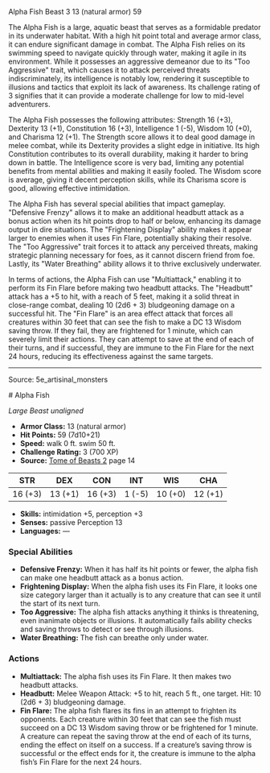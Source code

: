 <MonsterName/>Alpha Fish</MonsterName>
<CreatureType/>Beast</CreatureType>
<CR/>3</CR>
<AC/>13 (natural armor)</AC>
<HP/>59</HP>
<summary>The Alpha Fish is a large, aquatic beast that serves as a formidable predator in its underwater habitat. With a high hit point total and average armor class, it can endure significant damage in combat. The Alpha Fish relies on its swimming speed to navigate quickly through water, making it agile in its environment. While it possesses an aggressive demeanor due to its "Too Aggressive" trait, which causes it to attack perceived threats indiscriminately, its intelligence is notably low, rendering it susceptible to illusions and tactics that exploit its lack of awareness. Its challenge rating of 3 signifies that it can provide a moderate challenge for low to mid-level adventurers.</summary>

<detail>

The Alpha Fish possesses the following attributes: Strength 16 (+3), Dexterity 13 (+1), Constitution 16 (+3), Intelligence 1 (-5), Wisdom 10 (+0), and Charisma 12 (+1). The Strength score allows it to deal good damage in melee combat, while its Dexterity provides a slight edge in initiative. Its high Constitution contributes to its overall durability, making it harder to bring down in battle. The Intelligence score is very bad, limiting any potential benefits from mental abilities and making it easily fooled. The Wisdom score is average, giving it decent perception skills, while its Charisma score is good, allowing effective intimidation.

The Alpha Fish has several special abilities that impact gameplay. "Defensive Frenzy" allows it to make an additional headbutt attack as a bonus action when its hit points drop to half or below, enhancing its damage output in dire situations. The "Frightening Display" ability makes it appear larger to enemies when it uses Fin Flare, potentially shaking their resolve. The "Too Aggressive" trait forces it to attack any perceived threats, making strategic planning necessary for foes, as it cannot discern friend from foe. Lastly, its "Water Breathing" ability allows it to thrive exclusively underwater.

In terms of actions, the Alpha Fish can use "Multiattack," enabling it to perform its Fin Flare before making two headbutt attacks. The "Headbutt" attack has a +5 to hit, with a reach of 5 feet, making it a solid threat in close-range combat, dealing 10 (2d6 + 3) bludgeoning damage on a successful hit. The "Fin Flare" is an area effect attack that forces all creatures within 30 feet that can see the fish to make a DC 13 Wisdom saving throw. If they fail, they are frightened for 1 minute, which can severely limit their actions. They can attempt to save at the end of each of their turns, and if successful, they are immune to the Fin Flare for the next 24 hours, reducing its effectiveness against the same targets.</detail>



---

Source: 5e_artisinal_monsters

<statblock>
# Alpha Fish

*Large* *Beast* *unaligned*

- **Armor Class:** 13 (natural armor)
- **Hit Points:** 59 (7d10+21)
- **Speed:** walk 0 ft. swim 50 ft.
- **Challenge Rating:** 3 (700 XP)
- **Source:** [Tome of Beasts 2](https://koboldpress.com/kpstore/product/tome-of-beasts-2-for-5th-edition) page 14

| STR | DEX | CON | INT | WIS | CHA |
| --- | --- | --- | --- | --- | --- |
| 16 (+3) | 13 (+1) | 16 (+3) | 1 (-5) | 10 (+0) | 12 (+1) |

- **Skills:** intimidation +5, perception +3
- **Senses:** passive Perception 13
- **Languages:** —

### Special Abilities

- **Defensive Frenzy:** When it has half its hit points or fewer, the alpha fish can make one headbutt attack as a bonus action.
- **Frightening Display:** When the alpha fish uses its Fin Flare, it looks one size category larger than it actually is to any creature that can see it until the start of its next turn.
- **Too Aggressive:** The alpha fish attacks anything it thinks is threatening, even inanimate objects or illusions. It automatically fails ability checks and saving throws to detect or see through illusions.
- **Water Breathing:** The fish can breathe only under water.

### Actions

- **Multiattack:** The alpha fish uses its Fin Flare. It then makes two headbutt attacks.
- **Headbutt:** Melee Weapon Attack: +5 to hit, reach 5 ft., one target. Hit: 10 (2d6 + 3) bludgeoning damage.
- **Fin Flare:** The alpha fish flares its fins in an attempt to frighten its opponents. Each creature within 30 feet that can see the fish must succeed on a DC 13 Wisdom saving throw or be frightened for 1 minute. A creature can repeat the saving throw at the end of each of its turns, ending the effect on itself on a success. If a creature’s saving throw is successful or the effect ends for it, the creature is immune to the alpha fish’s Fin Flare for the next 24 hours.


</statblock>


